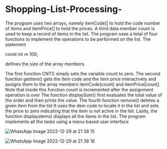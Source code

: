 # Shopping-List-Processing-
The program uses two arrays, namely itemCode[] to hold the code number of items and itemPrice[] to hold the prices. A third data member count is used to keep a record of items in the list. The program uses a total of four functions to implement the operations to be performed on the list. The statement

const int m 100;

defines the size of the array members.

The first function CNT() simply sets the variable count to zero. The second function getitem() gets the item code and the item price interactively and assigns them to the array members itemCode(count) and itemPrice[count]. Note that inside this function count is incremented after the assignment operation is over The function displaySum() first evaluates the total value of the order and then prints the value. The fourth function remove() deletes a given item from the list It uses the dem code to locate it in the list and sets the price to zero indicating that the item is not active in the list. Lastly, the function displaystems) displays all the items in the list. 
The program implements all the tasks using a menu-based user interface

![WhatsApp Image 2022-12-29 at 21 38 15](https://user-images.githubusercontent.com/72677771/209980156-64e44e30-0a8c-4b83-853b-0fe6211b3ea4.jpg)

![WhatsApp Image 2022-12-29 at 21 38 16](https://user-images.githubusercontent.com/72677771/209980178-d37e9349-6863-45cc-bfca-f30415f16bb9.jpg)
